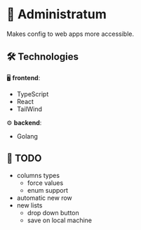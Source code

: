 # 📜 Administratum
Makes config to web apps more accessible.

## 🛠️ Technologies

🖥️ **frontend**:
- TypeScript
- React
- TailWind

⚙️ **backend**:
- Golang

## 🎒 TODO
- columns types
    - force values
    - enum support
- automatic new row
- new lists
    - drop down button
    - save on local machine
